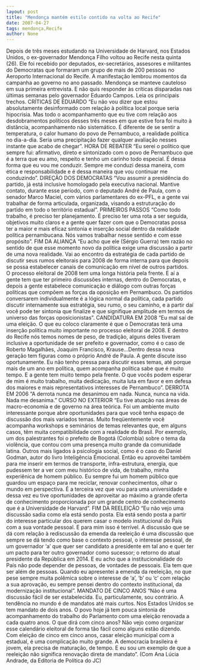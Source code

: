 ```yaml
---
layout: post
title: "Mendonça mantém estilo contido na volta ao Recife"
date: 2007-04-27
tags: mendonça,Recife
author: None
---
```

Depois de três meses estudando na Universidade de Harvard, nos Estados Unidos, o ex-governador Mendonça Filho voltou ao Recife nesta quinta (26). 
Ele foi recebido por deputados, ex-secretários, assesores e militantes do Democratas que formaram um grupo de mais de 200 pessoas no Aeroporto Internacional do Recife. 
A&nbsp;manifestação lembrou momentos da campanha ao governo no ano passado. Mendonça&nbsp;se manteve cauteloso em sua primeira entrevista. E não quis responder às críticas disparadas nas últimas semanas pelo governador Eduardo Campos.
Leia os principais trechos.
CRÍTICAS DE EDUARDO
“Eu não vou dizer que estou absolutamente desinformado com relação à política local porque seria hipocrisia. Mas todo o acompanhamento que eu tive com relação aos desdobramentos políticos desses três meses em que estive fora foi muito à distância, acompanhamento não sistemático. É diferente de se sentir a temperatura, o calor humano do povo de Pernambuco, a realidade política no dia-a-dia. Seria uma precipitação fazer qualquer avaliação nesses instante que acabo de chegar”.
HORA DE REBATER
“Eu serei o político que sempre fui: afirmativo, direto e sintonizado com o povo de Pernambuco que é a terra que eu amo, respeito e tenho um carinho todo especial. É dessa forma que eu vou me conduzir. Sempre me conduzi dessa maneira, com ética e responsabilidade e é dessa maneira que vou continuar me conduzindo”. 
DIREÇÃO DOS DEMOCRATAS
“Vou assumir a presidência do partido, já está inclusive homologado pela executiva nacional. Mantive contato, durante esse período, com o deputado André de Paula, com o senador Marco Maciel, com vários parlamentares do ex-PFL, e a gente vai trabalhar de forma articulada, organizada, visando a estruturação do partido em todo o território estadual”.
PRIMEIROS PASSOS
“Como todo trabalho, é preciso ter planejamento. É preciso ter uma rota a ser seguida, objetivos muito claros e a gente quer fazer com que o Democratas possa ter a maior e mais eficaz sintonia e inserção social dentro da realidade política pernambucana. Nós vamos trabalhar nesse sentido e com esse propósito”.
FIM DA ALIANÇA
“Eu acho que ele (Sérgio Guerra) tem razão&nbsp;no sentido de que esse momento novo da política exige uma discussão a partir de uma nova realidade. Vai ao encontro da estratégia de cada partido de discutir seus rumos eleitorais para 2008 de forma interna para que depois se possa estabelecer canais de comunicação em nível de outros partidos. O processo eleitoral de 2008 tem uma longa história pela frente. E aí a gente tem que ter primeiro discussões internas, dentro do Democratas, e depois a gente estabelece comunicação e diálogo com outras forças políticas que compõem as forças da oposição em Pernambuco. Os partidos conversarem individualmente é a lógica normal da política, cada partido discutir internamente sua estratégia, seu rumo, o seu caminho, e a partir daí você pode ter sintonia que finalize e que signifique amplitude em termos de universo das forças oposicionistas”.
CANDIDATURA EM 2008
“Eu mal saí de uma eleição. O que eu coloco claramente é que o Democratas terá uma inserção política muito importante no processo eleitoral de 2008. E dentro do Recife nós temos nomes de peso, de tradição, alguns deles tiveram inclusive a oportunidade de ser prefeito e governador, como é o caso de Roberto Magalhães, Joaquim Francisco, Krause...Dentro dessa nova geração tem figuras como o próprio André de Paula. A gente discute isso oportunamente. Eu não tenho pressa para discutir esses temas, até porque mais de um ano em política, quem acompanha política sabe que é muito tempo. E a gente tem muito tempo pela frente. O que vocês podem esperar de mim é muito trabalho, muita dedicação, muita luta em favor e em defesa dos maiores e mais representativos interesses de Pernambuco”.
DERROTA EM 2006
“A derrota nunca me desanimou em nada. Nunca, nunca na vida. Nada me desanima.”
CURSO NO EXTERIOR
“Eu tive atuação nas áreas de macro-economia e de governo na área teórica. Foi um ambiente muito interessante porque abre oportunidades para que você tenha espaço de discussão dos mais variados temas. Muito freqüentemente você acompanha workshops e seminários de temas relevantes que, em alguns casos, têm muita compatibilidade com a realidade do Brasil. Por exemplo, um dos palestrantes foi o prefeito de Bogotá (Colombia) sobre o tema da violência, que contou com uma presença muito grande da comunidade latina. Outros&nbsp;mais ligados à psicologia social, como é o caso do Daniel Godman, autor do livro Inteligência Emocional. Então eu aproveitei também para me inserir em termos de transporte, infra-estrutura, energia, que pudessem ter a ver com meu histórico de vida, de trabalho, minha experiênica de homem público. Eu sempre fui um homem público que guardou um espaço para me reciclar, renovar conhecimentos, olhar o mundo em perspectiva. É a terceira vez que vou para uma universidade e dessa vez eu tive oportunidades de aproveitar ao máximo a grande oferta de conhecimento proporcionada por um grande centro de conhecimento que é a Universidade de Harvard”.
FIM DA REELEIÇÃO
“Eu não vejo uma discussão sadia como ela está sendo posta. Ela está sendo posta a partir do interesse particular dos querem casar o modelo institucional do País com a sua vontade pessoal. E para mim isso é terrível. A discussão que se dá com relação à rediscussão da emenda da reeleição é uma discussão que sempre se dá tendo como base o contexto pessoal, o interesse pessoal, de um governador ‘a’ que quer ser candidato a presidente em tal ano e quer ter um pacto para ter outro governador como sucessor; o retorno do atual presidente da República em 2014. E&nbsp;eu acho que a institucionalidade do País não pode depender de pessoas, de vontades de pessoais. Ela tem que ser além de pessoas. Quando eu apresentei a emenda da reeleição, no que pese sempre muita polêmica sobre o interesse de ‘a’, ‘b’ ou ‘c’ com relação a sua aprovação, eu sempre pensei dentro do contexto institucional, da modernização institucional”.
MANDATO DE CINCO ANOS
“Não é uma discussão fácil de ser estabelecida. Eu, particulamente, sou contrário. A tendência no mundo é de mandatos até mais curtos. Nos Estados Unidos se tem mandato de dois anos.&nbsp;O povo hoje já tem pouca sintonia de acompanhamento do trabalho do Parlamento com uma eleição renovada a cada quatro anos. O&nbsp;que dirá com cinco anos? Não vejo como organizar esse calendário eleitoral de forma tão fácil como alguns estão dizendo. Com eleição de cinco em cinco anos, casar eleição municipal com a estadual, é uma complicação muito grande. A democracia brasileira é jovem, ela precisa de maturação, de tempo. E eu sou um exemplo de que a reeleição não significa renovação direta de mandato”.
(Com Ana Lúcia Andrade, da Editoria de Política do JC) 